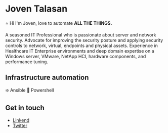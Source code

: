 # Joven Talasan

⭐ Hi I'm Joven, love to automate **ALL THE THINGS.**

A seasoned IT Professional who is passionate about server and network security. Advocate for improving the security posture and applying security controls to network, virtual, endpoints and physical assets. Experience in Healthcare IT Enterprise environments and deep domain expertise on a Windows server, VMware, NetApp HCI, hardware components, and performance tuning.

## Infrastructure automation
❇️ Ansible
🌟 Powershell


## Get in touch
- [Linkend](https://www.linkedin.com/in/joven-talasan)
- [Twitter](https://twitter.com/talzcloning)
<a href="https://dev.to/talzc">
  <i class="fab fa-dev" title="talzc's DEV Profile"></i>
</a>
 
